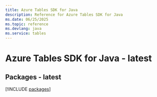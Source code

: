 ```yaml
---
title: Azure Tables SDK for Java
description: Reference for Azure Tables SDK for Java
ms.date: 06/25/2025
ms.topic: reference
ms.devlang: java
ms.service: tables
---
```

# Azure Tables SDK for Java - latest
## Packages - latest
[!INCLUDE [packages](tables-index.md)]